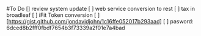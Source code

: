 #To Do
[] review system update
[ ] web service conversion to rest
   [ ] tax in broadleaf
[ ] iFit Token conversion
    [ ] [https://gist.github.com/jondavidjohn/1c16ffe052017b293aad]
    [ ] pasword: 6dced8b2fff0fbdf7654b3f73339a2f01e7a4bad
